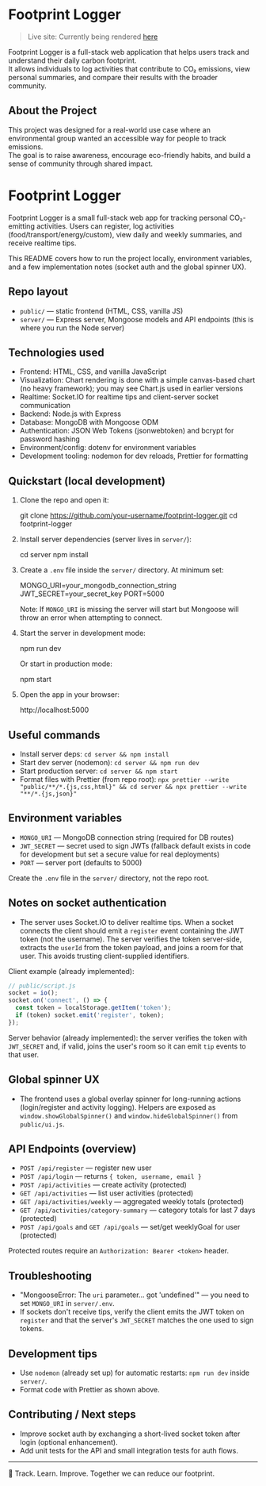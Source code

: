 # Footprint Logger

> Live site: Currently being rendered  [here](https://footprint-logger-gfeh.onrender.com)

Footprint Logger is a full-stack web application that helps users track and understand their daily carbon footprint.  
It allows individuals to log activities that contribute to CO₂ emissions, view personal summaries, and compare their results with the broader community.  

## About the Project

This project was designed for a real-world use case where an environmental group wanted an accessible way for people to track emissions.  
The goal is to raise awareness, encourage eco-friendly habits, and build a sense of community through shared impact.  

# Footprint Logger

Footprint Logger is a small full-stack web app for tracking personal CO₂-emitting activities. Users can register, log activities (food/transport/energy/custom), view daily and weekly summaries, and receive realtime tips.

This README covers how to run the project locally, environment variables, and a few implementation notes (socket auth and the global spinner UX).

## Repo layout
- `public/` — static frontend (HTML, CSS, vanilla JS)
- `server/` — Express server, Mongoose models and API endpoints (this is where you run the Node server)

## Technologies used

- Frontend: HTML, CSS, and vanilla JavaScript
- Visualization: Chart rendering is done with a simple canvas-based chart (no heavy framework); you may see Chart.js used in earlier versions
- Realtime: Socket.IO for realtime tips and client-server socket communication
- Backend: Node.js with Express
- Database: MongoDB with Mongoose ODM
- Authentication: JSON Web Tokens (jsonwebtoken) and bcrypt for password hashing
- Environment/config: dotenv for environment variables
- Development tooling: nodemon for dev reloads, Prettier for formatting


## Quickstart (local development)
1. Clone the repo and open it:

   git clone https://github.com/your-username/footprint-logger.git
   cd footprint-logger

2. Install server dependencies (server lives in `server/`):

   cd server
   npm install

3. Create a `.env` file inside the `server/` directory. At minimum set:

   MONGO_URI=your_mongodb_connection_string
   JWT_SECRET=your_secret_key
   PORT=5000

   Note: If `MONGO_URI` is missing the server will start but Mongoose will throw an error when attempting to connect.

4. Start the server in development mode:

   npm run dev

   Or start in production mode:

   npm start

5. Open the app in your browser:

   http://localhost:5000

## Useful commands
- Install server deps: `cd server && npm install`
- Start dev server (nodemon): `cd server && npm run dev`
- Start production server: `cd server && npm start`
- Format files with Prettier (from repo root): `npx prettier --write "public/**/*.{js,css,html}" && cd server && npx prettier --write "**/*.{js,json}"`

## Environment variables
- `MONGO_URI` — MongoDB connection string (required for DB routes)
- `JWT_SECRET` — secret used to sign JWTs (fallback default exists in code for development but set a secure value for real deployments)
- `PORT` — server port (defaults to 5000)

Create the `.env` file in the `server/` directory, not the repo root.

## Notes on socket authentication
- The server uses Socket.IO to deliver realtime tips. When a socket connects the client should emit a `register` event containing the JWT token (not the username). The server verifies the token server-side, extracts the `userId` from the token payload, and joins a room for that user. This avoids trusting client-supplied identifiers.

Client example (already implemented):

```js
// public/script.js
socket = io();
socket.on('connect', () => {
  const token = localStorage.getItem('token');
  if (token) socket.emit('register', token);
});
```

Server behavior (already implemented): the server verifies the token with `JWT_SECRET` and, if valid, joins the user's room so it can emit `tip` events to that user.

## Global spinner UX
- The frontend uses a global overlay spinner for long-running actions (login/register and activity logging). Helpers are exposed as `window.showGlobalSpinner()` and `window.hideGlobalSpinner()` from `public/ui.js`.

## API Endpoints (overview)
- `POST /api/register` — register new user
- `POST /api/login` — returns `{ token, username, email }`
- `POST /api/activities` — create activity (protected)
- `GET /api/activities` — list user activities (protected)
- `GET /api/activities/weekly` — aggregated weekly totals (protected)
- `GET /api/activities/category-summary` — category totals for last 7 days (protected)
- `POST /api/goals` and `GET /api/goals` — set/get weeklyGoal for user (protected)

Protected routes require an `Authorization: Bearer <token>` header.

## Troubleshooting
- "MongooseError: The `uri` parameter... got 'undefined'" — you need to set `MONGO_URI` in `server/.env`.
- If sockets don't receive tips, verify the client emits the JWT token on `register` and that the server's `JWT_SECRET` matches the one used to sign tokens.

## Development tips
- Use `nodemon` (already set up) for automatic restarts: `npm run dev` inside `server/`.
- Format code with Prettier as shown above.

## Contributing / Next steps
- Improve socket auth by exchanging a short-lived socket token after login (optional enhancement).
- Add unit tests for the API and small integration tests for auth flows.

---

🌱 Track. Learn. Improve. Together we can reduce our footprint.

